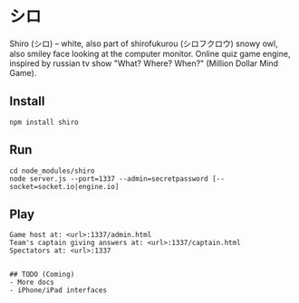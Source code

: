 # シロ

Shiro (シロ) – white, also part of shirofukurou (シロフクロウ) snowy owl, also smiley face looking at the computer monitor.
Online quiz game engine, inspired by russian tv show "What? Where? When?" (Million Dollar Mind Game).

## Install

```
npm install shiro
```

## Run
```
cd node_modules/shiro
node server.js --port=1337 --admin=secretpassword [--socket=socket.io|engine.io]
```


## Play
```
Game host at: <url>:1337/admin.html
Team's captain giving answers at: <url>:1337/captain.html
Spectators at: <url>:1337


## TODO (Coming)
- More docs
- iPhone/iPad interfaces



